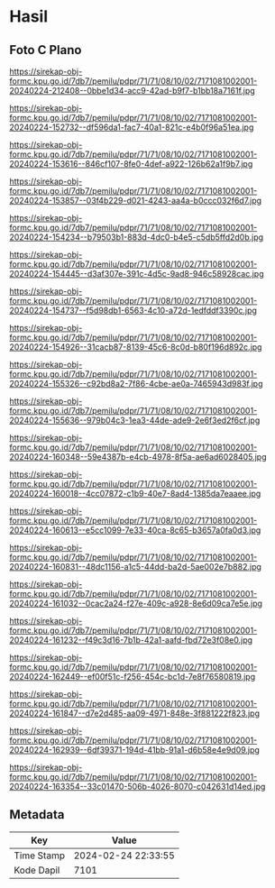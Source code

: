 # Hasil

## Foto C Plano

https://sirekap-obj-formc.kpu.go.id/7db7/pemilu/pdpr/71/71/08/10/02/7171081002001-20240224-212408--0bbe1d34-acc9-42ad-b9f7-b1bb18a7161f.jpg

https://sirekap-obj-formc.kpu.go.id/7db7/pemilu/pdpr/71/71/08/10/02/7171081002001-20240224-152732--df596da1-fac7-40a1-821c-e4b0f96a51ea.jpg

https://sirekap-obj-formc.kpu.go.id/7db7/pemilu/pdpr/71/71/08/10/02/7171081002001-20240224-153616--846cf107-8fe0-4def-a922-126b62a1f9b7.jpg

https://sirekap-obj-formc.kpu.go.id/7db7/pemilu/pdpr/71/71/08/10/02/7171081002001-20240224-153857--03f4b229-d021-4243-aa4a-b0ccc032f6d7.jpg

https://sirekap-obj-formc.kpu.go.id/7db7/pemilu/pdpr/71/71/08/10/02/7171081002001-20240224-154234--b79503b1-883d-4dc0-b4e5-c5db5ffd2d0b.jpg

https://sirekap-obj-formc.kpu.go.id/7db7/pemilu/pdpr/71/71/08/10/02/7171081002001-20240224-154445--d3af307e-391c-4d5c-9ad8-946c58928cac.jpg

https://sirekap-obj-formc.kpu.go.id/7db7/pemilu/pdpr/71/71/08/10/02/7171081002001-20240224-154737--f5d98db1-6563-4c10-a72d-1edfddf3390c.jpg

https://sirekap-obj-formc.kpu.go.id/7db7/pemilu/pdpr/71/71/08/10/02/7171081002001-20240224-154926--31cacb87-8139-45c6-8c0d-b80f196d892c.jpg

https://sirekap-obj-formc.kpu.go.id/7db7/pemilu/pdpr/71/71/08/10/02/7171081002001-20240224-155326--c92bd8a2-7f86-4cbe-ae0a-7465943d983f.jpg

https://sirekap-obj-formc.kpu.go.id/7db7/pemilu/pdpr/71/71/08/10/02/7171081002001-20240224-155636--979b04c3-1ea3-44de-ade9-2e6f3ed2f6cf.jpg

https://sirekap-obj-formc.kpu.go.id/7db7/pemilu/pdpr/71/71/08/10/02/7171081002001-20240224-160348--59e4387b-e4cb-4978-8f5a-ae6ad6028405.jpg

https://sirekap-obj-formc.kpu.go.id/7db7/pemilu/pdpr/71/71/08/10/02/7171081002001-20240224-160018--4cc07872-c1b9-40e7-8ad4-1385da7eaaee.jpg

https://sirekap-obj-formc.kpu.go.id/7db7/pemilu/pdpr/71/71/08/10/02/7171081002001-20240224-160613--e5cc1099-7e33-40ca-8c65-b3657a0fa0d3.jpg

https://sirekap-obj-formc.kpu.go.id/7db7/pemilu/pdpr/71/71/08/10/02/7171081002001-20240224-160831--48dc1156-a1c5-44dd-ba2d-5ae002e7b882.jpg

https://sirekap-obj-formc.kpu.go.id/7db7/pemilu/pdpr/71/71/08/10/02/7171081002001-20240224-161032--0cac2a24-f27e-409c-a928-8e6d09ca7e5e.jpg

https://sirekap-obj-formc.kpu.go.id/7db7/pemilu/pdpr/71/71/08/10/02/7171081002001-20240224-161232--f49c3d16-7b1b-42a1-aafd-fbd72e3f08e0.jpg

https://sirekap-obj-formc.kpu.go.id/7db7/pemilu/pdpr/71/71/08/10/02/7171081002001-20240224-162449--ef00f51c-f256-454c-bc1d-7e8f76580819.jpg

https://sirekap-obj-formc.kpu.go.id/7db7/pemilu/pdpr/71/71/08/10/02/7171081002001-20240224-161847--d7e2d485-aa09-4971-848e-3f881222f823.jpg

https://sirekap-obj-formc.kpu.go.id/7db7/pemilu/pdpr/71/71/08/10/02/7171081002001-20240224-162939--6df39371-194d-41bb-91a1-d6b58e4e9d09.jpg

https://sirekap-obj-formc.kpu.go.id/7db7/pemilu/pdpr/71/71/08/10/02/7171081002001-20240224-163354--33c01470-506b-4026-8070-c042631d14ed.jpg


## Metadata

| Key        | Value               |
| ---------- | ------------------- |
| Time Stamp | 2024-02-24 22:33:55 |
| Kode Dapil | 7101                |



